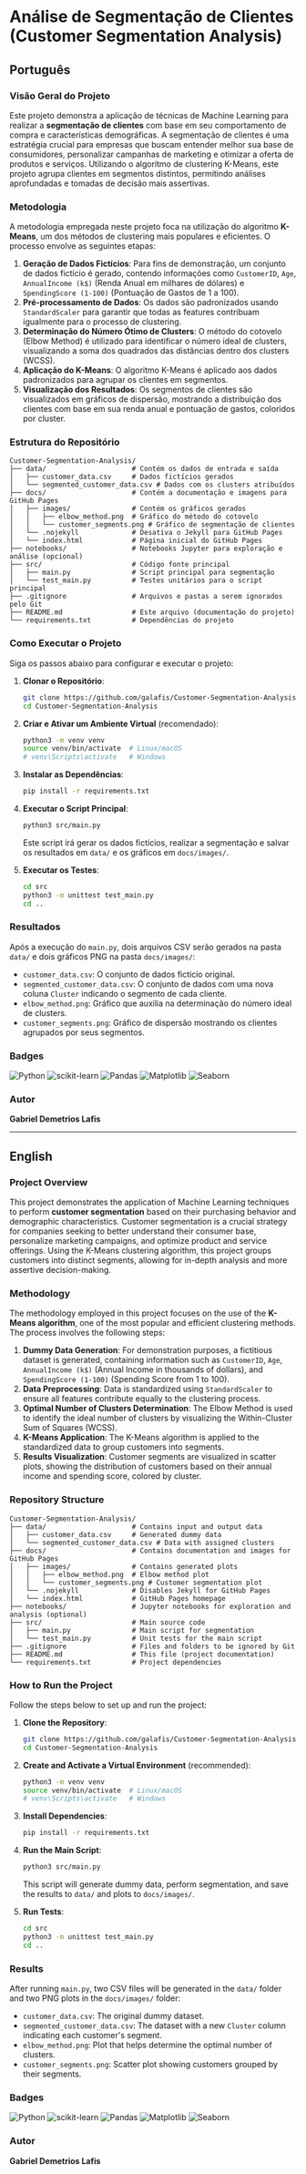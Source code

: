 # Análise de Segmentação de Clientes (Customer Segmentation Analysis)

## Português

### Visão Geral do Projeto

Este projeto demonstra a aplicação de técnicas de Machine Learning para realizar a **segmentação de clientes** com base em seu comportamento de compra e características demográficas. A segmentação de clientes é uma estratégia crucial para empresas que buscam entender melhor sua base de consumidores, personalizar campanhas de marketing e otimizar a oferta de produtos e serviços. Utilizando o algoritmo de clustering K-Means, este projeto agrupa clientes em segmentos distintos, permitindo análises aprofundadas e tomadas de decisão mais assertivas.

### Metodologia

A metodologia empregada neste projeto foca na utilização do algoritmo **K-Means**, um dos métodos de clustering mais populares e eficientes. O processo envolve as seguintes etapas:

1.  **Geração de Dados Fictícios**: Para fins de demonstração, um conjunto de dados fictício é gerado, contendo informações como `CustomerID`, `Age`, `AnnualIncome (k$)` (Renda Anual em milhares de dólares) e `SpendingScore (1-100)` (Pontuação de Gastos de 1 a 100).
2.  **Pré-processamento de Dados**: Os dados são padronizados usando `StandardScaler` para garantir que todas as features contribuam igualmente para o processo de clustering.
3.  **Determinação do Número Ótimo de Clusters**: O método do cotovelo (Elbow Method) é utilizado para identificar o número ideal de clusters, visualizando a soma dos quadrados das distâncias dentro dos clusters (WCSS).
4.  **Aplicação do K-Means**: O algoritmo K-Means é aplicado aos dados padronizados para agrupar os clientes em segmentos.
5.  **Visualização dos Resultados**: Os segmentos de clientes são visualizados em gráficos de dispersão, mostrando a distribuição dos clientes com base em sua renda anual e pontuação de gastos, coloridos por cluster.

### Estrutura do Repositório

```
Customer-Segmentation-Analysis/
├── data/                     # Contém os dados de entrada e saída
│   ├── customer_data.csv     # Dados fictícios gerados
│   └── segmented_customer_data.csv # Dados com os clusters atribuídos
├── docs/                     # Contém a documentação e imagens para GitHub Pages
│   ├── images/               # Contém os gráficos gerados
│   │   ├── elbow_method.png  # Gráfico do método do cotovelo
│   │   └── customer_segments.png # Gráfico de segmentação de clientes
│   └── .nojekyll             # Desativa o Jekyll para GitHub Pages
│   └── index.html            # Página inicial do GitHub Pages
├── notebooks/                # Notebooks Jupyter para exploração e análise (opcional)
├── src/                      # Código fonte principal
│   ├── main.py               # Script principal para segmentação
│   └── test_main.py          # Testes unitários para o script principal
├── .gitignore                # Arquivos e pastas a serem ignorados pelo Git
├── README.md                 # Este arquivo (documentação do projeto)
└── requirements.txt          # Dependências do projeto
```

### Como Executar o Projeto

Siga os passos abaixo para configurar e executar o projeto:

1.  **Clonar o Repositório**:
    ```bash
    git clone https://github.com/galafis/Customer-Segmentation-Analysis.git
    cd Customer-Segmentation-Analysis
    ```

2.  **Criar e Ativar um Ambiente Virtual** (recomendado):
    ```bash
    python3 -m venv venv
    source venv/bin/activate  # Linux/macOS
    # venv\Scripts\activate   # Windows
    ```

3.  **Instalar as Dependências**:
    ```bash
    pip install -r requirements.txt
    ```

4.  **Executar o Script Principal**:
    ```bash
    python3 src/main.py
    ```
    Este script irá gerar os dados fictícios, realizar a segmentação e salvar os resultados em `data/` e os gráficos em `docs/images/`.

5.  **Executar os Testes**:
    ```bash
    cd src
    python3 -m unittest test_main.py
    cd ..
    ```

### Resultados

Após a execução do `main.py`, dois arquivos CSV serão gerados na pasta `data/` e dois gráficos PNG na pasta `docs/images/`:

*   `customer_data.csv`: O conjunto de dados fictício original.
*   `segmented_customer_data.csv`: O conjunto de dados com uma nova coluna `Cluster` indicando o segmento de cada cliente.
*   `elbow_method.png`: Gráfico que auxilia na determinação do número ideal de clusters.
*   `customer_segments.png`: Gráfico de dispersão mostrando os clientes agrupados por seus segmentos.

### Badges

![Python](https://img.shields.io/badge/Python-3.9%2B-blue?style=for-the-badge&logo=python)
![scikit-learn](https://img.shields.io/badge/scikit--learn-0.24%2B-orange?style=for-the-badge&logo=scikit-learn)
![Pandas](https://img.shields.io/badge/Pandas-1.3%2B-lightgrey?style=for-the-badge&logo=pandas)
![Matplotlib](https://img.shields.io/badge/Matplotlib-3.4%2B-red?style=for-the-badge&logo=matplotlib)
![Seaborn](https://img.shields.io/badge/Seaborn-0.11%2B-purple?style=for-the-badge&logo=seaborn)

### Autor

**Gabriel Demetrios Lafis**

---

## English

### Project Overview

This project demonstrates the application of Machine Learning techniques to perform **customer segmentation** based on their purchasing behavior and demographic characteristics. Customer segmentation is a crucial strategy for companies seeking to better understand their consumer base, personalize marketing campaigns, and optimize product and service offerings. Using the K-Means clustering algorithm, this project groups customers into distinct segments, allowing for in-depth analysis and more assertive decision-making.

### Methodology

The methodology employed in this project focuses on the use of the **K-Means algorithm**, one of the most popular and efficient clustering methods. The process involves the following steps:

1.  **Dummy Data Generation**: For demonstration purposes, a fictitious dataset is generated, containing information such as `CustomerID`, `Age`, `AnnualIncome (k$)` (Annual Income in thousands of dollars), and `SpendingScore (1-100)` (Spending Score from 1 to 100).
2.  **Data Preprocessing**: Data is standardized using `StandardScaler` to ensure all features contribute equally to the clustering process.
3.  **Optimal Number of Clusters Determination**: The Elbow Method is used to identify the ideal number of clusters by visualizing the Within-Cluster Sum of Squares (WCSS).
4.  **K-Means Application**: The K-Means algorithm is applied to the standardized data to group customers into segments.
5.  **Results Visualization**: Customer segments are visualized in scatter plots, showing the distribution of customers based on their annual income and spending score, colored by cluster.

### Repository Structure

```
Customer-Segmentation-Analysis/
├── data/                     # Contains input and output data
│   ├── customer_data.csv     # Generated dummy data
│   └── segmented_customer_data.csv # Data with assigned clusters
├── docs/                     # Contains documentation and images for GitHub Pages
│   ├── images/               # Contains generated plots
│   │   ├── elbow_method.png  # Elbow method plot
│   │   └── customer_segments.png # Customer segmentation plot
│   └── .nojekyll             # Disables Jekyll for GitHub Pages
│   └── index.html            # GitHub Pages homepage
├── notebooks/                # Jupyter notebooks for exploration and analysis (optional)
├── src/                      # Main source code
│   ├── main.py               # Main script for segmentation
│   └── test_main.py          # Unit tests for the main script
├── .gitignore                # Files and folders to be ignored by Git
├── README.md                 # This file (project documentation)
└── requirements.txt          # Project dependencies
```

### How to Run the Project

Follow the steps below to set up and run the project:

1.  **Clone the Repository**:
    ```bash
    git clone https://github.com/galafis/Customer-Segmentation-Analysis.git
    cd Customer-Segmentation-Analysis
    ```

2.  **Create and Activate a Virtual Environment** (recommended):
    ```bash
    python3 -m venv venv
    source venv/bin/activate  # Linux/macOS
    # venv\Scripts\activate   # Windows
    ```

3.  **Install Dependencies**:
    ```bash
    pip install -r requirements.txt
    ```

4.  **Run the Main Script**:
    ```bash
    python3 src/main.py
    ```
    This script will generate dummy data, perform segmentation, and save the results to `data/` and plots to `docs/images/`.

5.  **Run Tests**:
    ```bash
    cd src
    python3 -m unittest test_main.py
    cd ..
    ```

### Results

After running `main.py`, two CSV files will be generated in the `data/` folder and two PNG plots in the `docs/images/` folder:

*   `customer_data.csv`: The original dummy dataset.
*   `segmented_customer_data.csv`: The dataset with a new `Cluster` column indicating each customer's segment.
*   `elbow_method.png`: Plot that helps determine the optimal number of clusters.
*   `customer_segments.png`: Scatter plot showing customers grouped by their segments.

### Badges

![Python](https://img.shields.io/badge/Python-3.9%2B-blue?style=for-the-badge&logo=python)
![scikit-learn](https://img.shields.io/badge/scikit--learn-0.24%2B-orange?style=for-the-badge&logo=scikit-learn)
![Pandas](https://img.shields.io/badge/Pandas-1.3%2B-lightgrey?style=for-the-badge&logo=pandas)
![Matplotlib](https://img.shields.io/badge/Matplotlib-3.4%2B-red?style=for-the-badge&logo=matplotlib)
![Seaborn](https://img.shields.io/badge/Seaborn-0.11%2B-purple?style=for-the-badge&logo=seaborn)

### Autor

**Gabriel Demetrios Lafis**

